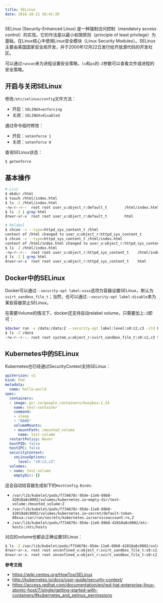 ```yaml
---
title: SELinux
date: 2016-10-21 16:41:20
---
```


SELinux (Security-Enhanced Linux) 是一种强制访问控制（mandatory access control）的实现。它的作法是以最小权限原则（principle of least privilege）为基础，在Linux核心中使用Linux安全模块（Linux Security Modules）。SELinux主要由美国国家安全局开发，并于2000年12月22日发行给开放源代码的开发社区。

可以通过`runcon`来为进程设置安全策略，`ls`和`ps`的`-Z`参数可以查看文件或进程的安全策略。

## 开启与关闭SELinux

修改`/etc/selinux/config`文件方法：

- 开启：`SELINUX=enforcing`
- 关闭：`SELINUX=disabled`

通过命令临时修改：

- 开启：`setenforce 1`
- 关闭：`setenforce 0`

查询SELinux状态：

```
$ getenforce
```

## 基本操作

```sh
# List
$ mkdir /html
$ touch /html/index.html
$ ls -Z /html/index.html
-rw-r--r--  root root user_u:object_r:default_t        /html/index.html
$ ls -Z | grep html
drwxr-xr-x  root root user_u:object_r:default_t        html 

# Relabel
$ chcon -v --type=httpd_sys_content_t /html
context of /html changed to user_u:object_r:httpd_sys_content_t
$ chcon -v --type=httpd_sys_content_t /html/index.html
context of /html/index.html changed to user_u:object_r:httpd_sys_content_t
$ ls -Z /html/index.html
-rw-r--r--  root root user_u:object_r:httpd_sys_content_t    /html/index.html
$ ls -Z | grep html
drwxr-xr-x  root root user_u:object_r:httpd_sys_content_t    html 
```

## Docker中的SELinux

Docker可以通过`--security-opt label:xxxx`选项为容器设置SELinux，默认为`svirt_sandbox_file_t`；当然，也可以通过`--security-opt label:disable`来为某些容器禁止SELinux。

在需要Volume的情况下，docker还支持自动relabel volume，只需要加上`:Z`即可：

```sh
$docker run -v /data:/data:Z --security-opt label:level:s0:c2,c3 -itd busybox
$ ls -Z /data
-rw-r--r--. root root system_u:object_r:svirt_sandbox_file_t:s0:c2,c3 test
```

## Kubernetes中的SELinux

Kubernetes也已经通过SecurityContext支持SELinux：

```yaml
apiVersion: v1
kind: Pod
metadata:
  name: hello-world
spec:
  containers:
  - image: gcr.io/google_containers/busybox:1.24
    name: test-container
    command:
    - sleep
    - "6000"
    volumeMounts:
    - mountPath: /mounted_volume
      name: test-volume
  restartPolicy: Never
  hostPID: false
  hostIPC: false
  securityContext:
    seLinuxOptions:
      level: "s0:c2,c3"
  volumes:
  - name: test-volume
    emptyDir: {}
```

这会自动给容器生成如下的`HostConfig.Binds`: 

- `/var/lib/kubelet/pods/f734678c-95de-11e6-89b0-42010a8c0002/volumes/kubernetes.io~empty-dir/test-volume:/mounted_volume:Z`
- `/var/lib/kubelet/pods/f734678c-95de-11e6-89b0-42010a8c0002/volumes/kubernetes.io~secret/default-token-88xxa:/var/run/secrets/kubernetes.io/serviceaccount:ro,Z`
- `/var/lib/kubelet/pods/f734678c-95de-11e6-89b0-42010a8c0002/etc-hosts:/etc/hosts`

对应的volume也都会正确设置SELinux：

```sh
$ ls -Z /var/lib/kubelet/pods/f734678c-95de-11e6-89b0-42010a8c0002/volumes
drwxr-xr-x. root root unconfined_u:object_r:svirt_sandbox_file_t:s0:c2,c3 kubernetes.io~empty-dir
drwxr-xr-x. root root unconfined_u:object_r:svirt_sandbox_file_t:s0:c2,c3 kubernetes.io~secret
```

**参考文档**

- <https://wiki.centos.org/HowTos/SELinux>
- <http://kubernetes.io/docs/user-guide/security-context/>
- <https://access.redhat.com/documentation/en/red-hat-enterprise-linux-atomic-host/7/single/getting-started-with-containers/#kubernetes_and_selinux_permissions>
